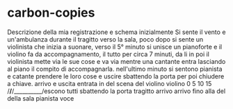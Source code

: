 # carbon-copies
Descrizione della mia registrazione e schema
inizialmente Si sente il vento e un'ambulanza durante il tragitto verso la sala, poco dopo si sente un violinista che inizia a suonare, verso il 5° minuto si unisce un pianoforte e il violino fa da accompagnamento, il tutto per circa 7 minuti, da li in poi il violinista mette via le sue cose e va via mentre una cantante entra lasciando al piano il compito di accompagnarla. nell'ultimo minuto si sentono pianista e catante prendere le loro cose e uscire sbattendo la porta per poi chiudere a chiave.
     arrivo e      uscita
     entrata in    del
     scena del     violino
     violino
0          5          10         15
/__________/__________/__________/escono tutti sbattendo la porta
tragitto   arrivo    arrivo
fino alla  del       della
sala       pianista  voce
